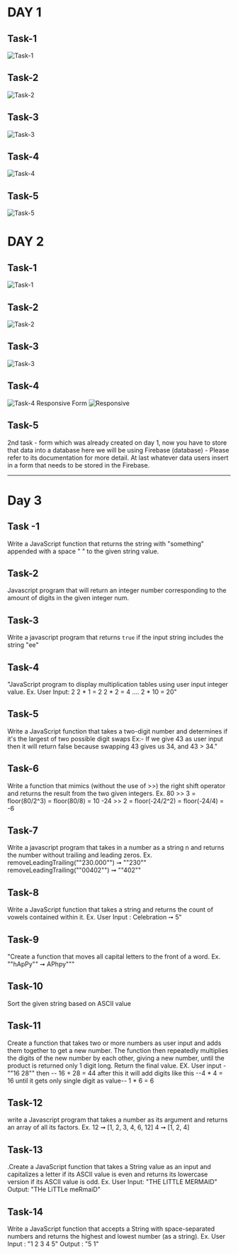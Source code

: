 # DAY 1

## Task-1
![Task-1](https://github.com/user-attachments/assets/eb059397-c907-4be0-a9a0-89aef8874aeb)

## Task-2
![Task-2](https://github.com/user-attachments/assets/6d5af9de-a900-46cb-ba66-1f07c4f2fd8a)

## Task-3
![Task-3](https://github.com/user-attachments/assets/352da29f-b425-41b7-8f15-adf838882343)

## Task-4
![Task-4](https://github.com/user-attachments/assets/211514bb-01dc-46da-933e-81a5c9eb8943)

## Task-5
![Task-5](https://github.com/user-attachments/assets/397b55df-5c71-486d-8741-73f33fb22c17)

# DAY 2

## Task-1
![Task-1](https://github.com/user-attachments/assets/1f40f771-db5f-448f-b4f1-537ffb490c9c)

## Task-2
![Task-2](https://github.com/user-attachments/assets/36052c42-1220-4336-9aa8-99c46de5dc0b)

## Task-3
![Task-3](https://github.com/user-attachments/assets/6655a58b-7596-4f60-8374-71772b52c4b4)

## Task-4
![Task-4](https://github.com/user-attachments/assets/2b73dac0-6cc2-40ab-a0d6-d49302444367)
Responsive Form
![Responsive](https://github.com/user-attachments/assets/60e1bc4a-7003-4a63-8f5c-389700403811)

## Task-5
2nd task - form which was already created on day 1, now you have to store that
data into a database here we will be using Firebase (database) - Please refer to
its documentation for more detail. At last whatever data users insert in a form that
needs to be stored in the Firebase.

<hr>

# Day 3
 ## Task -1 
 Write a JavaScript function that returns the string with "something" appended
 with a space " " to the given string value.

 ## Task-2
Javascript program that will return an integer number corresponding to the
amount of digits in the given integer num.

## Task-3
Write a javascript program that returns `true` if the input string includes the string "ee"

## Task-4
"JavaScript program to display multiplication tables using user input integer value.
Ex. User Input: 2
2 * 1 = 2
2 * 2 = 4
….
2 * 10 = 20"

## Task-5
Write a JavaScript function that takes a two-digit number and determines if it's
the largest of two possible digit swaps
Ex:- If we give 43 as user input then it will return false because swapping 43
gives us 34, and 43 > 34."

## Task-6
Write a function that mimics (without the use of >>) the right shift operator and
returns the result from the two given integers.
Ex. 80 >> 3 = floor(80/2^3) = floor(80/8) = 10
-24 >> 2 = floor(-24/2^2) = floor(-24/4) = -6
## Task-7
Write a javascript program that takes in a number as a string n and returns the
number without trailing and leading zeros.
Ex. removeLeadingTrailing(""230.000"") ➞ ""230""
removeLeadingTrailing(""00402"") ➞ ""402""

## Task-8
Write a JavaScript function that takes a string and returns the count of vowels
contained within it.
Ex. User Input : Celebration ➙ 5"

## Task-9
"Create a function that moves all capital letters to the front of a word.
Ex. ""hApPy"" ➞ APhpy"""
## Task-10
Sort the given string based on ASCII value
## Task-11
Create a function that takes two or more numbers as user input and adds them
together to get a new number. The function then repeatedly multiplies the digits
of the new number by each other, giving a new number, until the product is
returned only 1 digit long. Return the final value.
EX. User input - ""16 28"" then -- 16 + 28 = 44 after this it will add digits like this
 --4 * 4 = 16 until it gets only single digit as value-- 1 * 6 = 6
## Task-12
 write a Javascript program that takes a number as its argument and returns an
 array of all its factors.
 Ex. 12 ➞ [1, 2, 3, 4, 6, 12]
 4 ➞ [1, 2, 4]
## Task-13
.Create a JavaScript function that takes a String value as an input and capitalizes
 a letter if its ASCII value is even and returns its lowercase version if its ASCII
 value is odd.
 Ex. User Input: "THE LITTLE MERMAID"
 Output: "THe LiTTLe meRmaiD"
## Task-14
 Write a JavaScript function that accepts a String with space-separated numbers
 and returns the highest and lowest number (as a string).
 Ex. User Input : "1 2 3 4 5"
 Output : "5 1"
